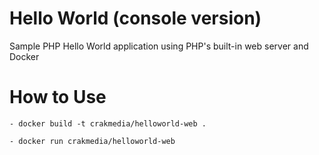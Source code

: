 Hello World (console version)
================================

Sample PHP Hello World application using PHP's built-in web server and Docker

How to Use
==============================

    - docker build -t crakmedia/helloworld-web .

    - docker run crakmedia/helloworld-web
